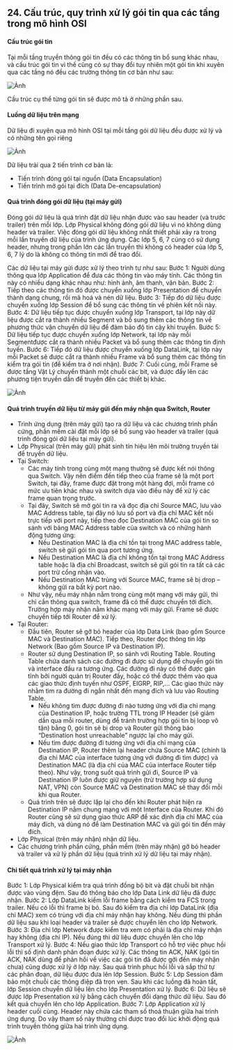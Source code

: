 ## 24. Cấu trúc, quy trình xử lý gói tin qua các tầng trong mô hình OSI

#### Cấu trúc gói tin
Tại mỗi tầng truyền thông gói tin đều có các thông tin bổ sung khác nhau, và cấu trúc gói tin vì thế cũng có sự thay đổi tuy nhiên một gói tin khi xuyên qua các tầng nó đều các trường thông tin cơ bản như sau:

![Ảnh](https://i.imgur.com/axxvXfN.png)

Cấu trúc cụ thể từng gói tin sẽ được mô tả ở những phần sau.

#### Luồng dữ liệu trên mạng

Dữ liệu đi xuyên qua mô hình OSI tại mỗi tầng gói dữ liệu đều được xử lý và có những tên gọi riêng

![Ảnh](https://i.imgur.com/tPrnQFF.png)

Dữ liệu trải qua 2 tiến trình cơ bản là:
- Tiến trình đóng gói tại nguồn (Data Encapsulation)
- Tiến trình mở gói tại đích (Data De-encapsulation)

#### Quá trình đóng gói dữ liệu (tại máy gửi)
Đóng gói dữ liệu là quá trình đặt dữ liệu nhận được vào sau header (và trước trailer) trên mỗi lớp. Lớp Physical không đóng gói dữ liệu vì nó không dùng header và trailer. Việc đóng gói dữ liệu không nhất thiết phải xảy ra trong mỗi lần truyền dữ liệu của trình ứng dụng. Các lớp 5, 6, 7 cúng có sử dụng header, nhưng trong phần lớn các lần truyền thì không có header của lớp 5, 6, 7 lý do là không có thông tin mới để trao đổi.

Các dữ liệu tại máy gửi được xử lý theo trình tự như sau:
Bước 1: Người dùng thông qua lớp Application để đưa các thông tin vào máy tính. Các thông tin này có nhiều dạng khác nhau như: hình ảnh, âm thanh, văn bản.
Bước 2: Tiếp theo các thông tin đó được chuyển xuống lớp Presentation để chuyển thành dạng chung, rồi mã hoá và nén dữ liệu.
Bước 3: Tiếp đó dữ liệu được chuyển xuống lớp Session để bổ sung các thông tin về phiên kết nối này.
Bước 4: Dữ liệu tiếp tục được chuyển xuống lớp Transport, tại lớp này dữ liệu được cắt ra thành nhiều Segment và bổ sung thêm các thông tin về phương thức vận chuyển dữ liệu để đảm bảo độ tin cậy khi truyền.
Bước 5: Dữ liệu tiếp tục được chuyển xuống lớp Network, tại lớp này mỗi Segmentđược cắt ra thành nhiều Packet và bổ sung thêm các thông tin định tuyến.
Bước 6: Tiếp đó dữ liệu được chuyển xuống lớp DataLink, tại lớp này mỗi Packet sẽ được cắt ra thành nhiều Frame và bổ sung thêm các thông tin kiểm tra gói tin (để kiểm tra ở nơi nhận).
Bước 7: Cuối cùng, mỗi Frame sẽ được tầng Vật Lý chuyển thành một chuỗi các bit, và được đẩy lên các phương tiện truyền dẫn để truyền đến các thiết bị khác.

![Ảnh](https://i.imgur.com/i7hz1mc.png)

#### Quá trình truyền dữ liệu từ máy gửi đến máy nhận qua Switch, Router
- Trình ứng dụng (trên máy gửi) tạo ra dữ liệu và các chương trình phần cứng, phần mềm cài đặt mỗi lớp sẽ bổ sung vào header và trailer (quá trình đóng gói dữ liệu tại máy gửi).
- Lớp Physical (trên máy gửi) phát sinh tín hiệu lên môi trường truyền tải để truyền dữ liệu.
- Tại Switch:
	- Các máy tính trong cùng một mạng thường sẽ được kết nói thông qua Switch. Vậy nên điểm đến tiếp theo của frame sẽ là một port Switch, tại đây, frame được đặt trong một hàng đợi, mỗi frame có mức ưu tiên khác nhau và switch dựa vào điều này để xử lý các frame quan trọng trước.
	- Tại đây, Switch sẽ mở gói tin ra và đọc địa chỉ Source MAC, lưu vào MAC Address table, tại đây nó lưu số port và địa chỉ MAC kết nối trực tiếp với port này, tiếp theo đọc Destination MAC của gói tin so sánh với bảng MAC Address table của switch và có những hành động tương ứng:
		- Nếu Destination MAC là địa chỉ tồn tại trong MAC address table, switch sẽ gửi gói tin qua port tương ứng.
		- Nếu Destination MAC là địa chỉ không tồn tại trong MAC Address table hoặc là địa chỉ Broadcast, switch sẽ gửi gói tin ra tất cả các port trừ cổng nhận vào.
		- Nếu Destination MAC trùng với Source MAC, frame sẽ bị drop – không gửi ra bất kỳ port nào.
	- Như vậy, nếu máy nhận nằm trong cùng một mạng với máy gửi, thì chỉ cần thông qua switch, frame đã có thể được chuyển tới đích. Trường hợp máy nhận nằm khác mạng với máy gửi. Frame sẽ được chuyển tiếp tới Router để xử lý.
- Tại Router:
	- Đầu tiên, Router sẽ gỡ bỏ header của lớp Data Link (bao gồm Source MAC và Destination MAC). Tiếp theo, Router đọc thông tin lớp Network (Bao gồm Source IP và Destination IP).
	- Router sử dụng Destination IP, so sánh với Routing Table. Routing Table chứa danh sách các đường đi được sử dụng để chuyển gói tin và interface đầu ra tương ứng. Các đường đi này có thể được gán tĩnh bởi người quản trị Router đấy, hoặc có thể được thêm vào qua các giao thức định tuyến như OSPF, EIGRP, RIP,... Các giao thức này nhằm tìm ra đường đi ngắn nhất đến mạng đích và lưu vào Routing Table.
		- Nếu không tìm được đường đi nào tương ứng với địa chỉ mạng của Destination IP, hoặc trường TTL trong IP Header (sẽ giảm dần qua mỗi router, dùng để tránh trường hợp gói tin bị loop vô tận) bằng 0, gói tin sẽ bị drop và Router gửi thông báo “Destination host unreachable” ngược lại cho máy gửi.
		- Nếu tìm được đường đi tương ứng với địa chỉ mạng của Destination IP, Router thêm lại header chứa Source MAC (chính là địa chỉ MAC của interface tương ứng với đường đi tìm được) và Destination MAC (là địa chỉ của MAC của interface Router tiếp theo). Như vậy, trong suốt quá trình gửi đi, Source IP và Destination IP luôn được giữ nguyên (trừ trường hợp sử dụng NAT, VPN) còn Source MAC và Destination MAC sẽ thay đổi mỗi khi qua Router.
	- Quá trình trên sẽ được lặp lại cho đến khi Router phát hiện ra Destination IP nằm chung mạng với một Interface của Router. Khi đó Router cũng sẽ sử dụng giao thức ARP để xác định địa chỉ MAC của máy đích, và dùng nó để làm Destination MAC và gửi gói tin đến máy đích.
- Lớp Physical (trên máy nhận) nhận dữ liệu.
- Các chương trình phần cứng, phần mềm (trên máy nhận) gỡ bỏ header và trailer và xử lý phần dữ liệu (quá trình xử lý dữ liệu tại máy nhận).

#### Chi tiết quá trình xử lý tại máy nhận
Bước 1: Lớp Physical kiểm tra quá trình đồng bộ bit và đặt chuỗi bit nhận được vào vùng đệm. Sau đó thông báo cho lớp Data Link dữ liệu đã được nhận.
Bước 2: Lớp DataLink kiểm lỗi frame bằng cách kiểm tra FCS trong trailer. Nếu có lỗi thì frame bị bỏ. Sau đó kiểm tra địa chỉ lớp DataLink (địa chỉ MAC) xem có trùng với địa chỉ máy nhận hay không. Nếu đúng thì phần dữ liệu sau khi loại header và trailer sẽ được chuyển lên cho lớp Network.
Bước 3: Địa chỉ lớp Network được kiểm tra xem có phải là địa chỉ máy nhận hay không (địa chỉ IP). Nếu đúng thì dữ liệu được chuyển lên cho lớp Transport xử lý.
Bước 4: Nếu giao thức lớp Transport có hỗ trợ việc phục hồi lỗi thì số định danh phân đoạn được xử lý. Các thông tin ACK, NAK (gói tin ACK, NAK dùng để phản hồi về việc các gói tin đã được gởi đến máy nhận chưa) cũng được xử lý ở lớp này. Sau quá trình phục hồi lỗi và sắp thứ tự các phân đoạn, dữ liệu được đưa lên lớp Session.
Bước 5: Lớp Session đảm bảo một chuỗi các thông điệp đã trọn vẹn. Sau khi các luồng đã hoàn tất, lớp Session chuyển dữ liệu lên cho lớp Presentation xử lý.
Bước 6: Dữ liệu sẽ được lớp Presentation xử lý bằng cách chuyển đổi dạng thức dữ liệu. Sau đó kết quả chuyển lên cho lớp Application.
Bước 7: Lớp Application xử lý header cuối cùng. Header này chứa các tham số thoả thuận giữa hai trình ứng dụng. Do vậy tham số này thường chỉ được trao đổi lúc khởi động quá trình truyền thông giữa hai trình ứng dụng.

![Ảnh](https://i.imgur.com/19akcZB.png)